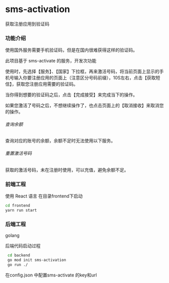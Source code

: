 # sms-activation
获取注册应用到验证码



### 功能介绍



使用国外服务需要手机验证码，但是在国内很难获得这样的验证码。

此项目基于 sms-activate 的服务，开发次功能



使用时，先选择【服务】、【国家】下拉框，再来激活号码，将当前页面上显示的手机号输入你要注册应用的页面上（注意区分号码前缀），10S左右，点击【获取短信】，获取您注册应用需要的验证码。

当你得到想要的验证码之后，点击【完成接受】来完成当下的操作。

如果您激活了号码之后，不想继续操作了，也点击页面上的【取消接收】来取消您的操作。



###### 查询余额

查询对应的账号的余额，余额不足时无法使用以下服务。

###### 重置激活号码

获取的激活号码，未在注册时使用，可以充值，避免余额不足。







### 前端工程 

使用 React 语言
在目录frontend下启动

```sh
cd frontend 
yarn run start
```



### 后端工程

golang



后端代码启动过程

```sh
 cd backend 
 go mod init sms-activation
 go run ./
```

在config.json 中配置sms-activate 的key和url





